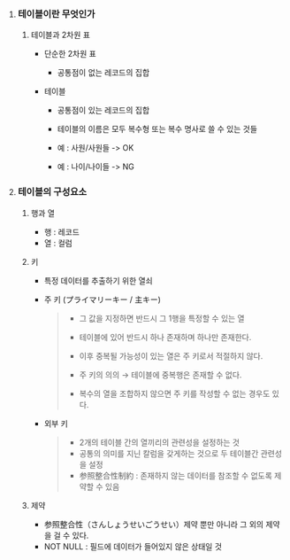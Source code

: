 1. ### 테이블이란 무엇인가

   1. 테이블과 2차원 표

      - 단순한 2차원 표

        - 공통점이 없는 레코드의 집합

      - 테이블

        - 공통점이 있는 레코드의 집합

        - 테이블의 이름은 모두 복수형 또는 복수 명사로 쓸 수 있는 것들
        - 예 : 사원/사원들 -> OK
        - 예 : 나이/나이들 -> NG

2. ### 테이블의 구성요소

   1. 행과 열

      - 행 : 레코드
      - 열 : 컬럼

   2. 키

      - 특정 데이터를 추출하기 위한 열쇠

      - 주 키 (プライマリーキー / 主キー)

        > - 그 값을 지정하면 반드시 그 1행을 특정할 수 있는 열
        >
        > - 테이블에 있어 반드시 하나 존재하며 하나만 존재한다.
        > - 이후 중복될 가능성이 있는 열은 주 키로서 적절하지 않다.
        > - 주 키의 의의 → 테이블에 중복행은 존재할 수 없다.
        > - 복수의 열을 조합하지 않으면 주 키를 작성할 수 없는 경우도 있다.

      - 외부 키

        > - 2개의 테이블 간의 열끼리의 관련성을 설정하는 것
        > - 공통의 의미를 지닌 칼럼을 갖게하는 것으로 두 테이블간 관련성을 설정
        > - 参照整合性制約 : 존재하지 않는 데이터를 참조할 수 없도록 제약할 수 있음

   3. 제약

      - 参照整合性（さんしょうせいごうせい）제약 뿐만 아니라 그 외의 제약을 걸 수 있다. 
      - NOT NULL : 필드에 데이터가 들어있지 않은 상태일 것